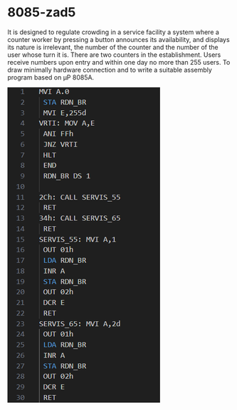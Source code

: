 # 8085-zad5
It is designed to regulate crowding in a service facility a system where a counter worker by pressing a button announces its availability, and displays its nature is irrelevant, the number of the counter and the number of the user whose turn it is. There are two counters in the establishment. Users receive numbers upon entry and within one day no more than 255 users. To draw minimally hardware connection and to write a suitable assembly program based on µP 8085A.

![Screenshot (1)](https://github.com/FilipMisev/8085-zad5/blob/main/s5.png)
